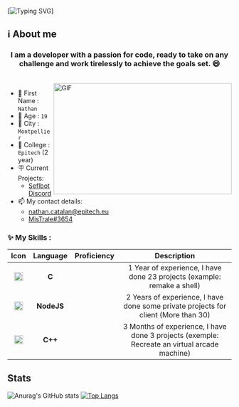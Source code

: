[![Typing SVG](https://readme-typing-svg.herokuapp.com?font=Fira+Code&size=25&duration=3000&pause=1000&color=BF00F7&width=435&lines=Hello+!+It's+Nathan+%F0%9F%98%8A;I'm+a+Back-End+Developer+%F0%9F%A7%91%E2%80%8D%F0%9F%92%BB;I+love+learning+new+things+%F0%9F%93%96)]


## ℹ️ About me

<h3 align="center"> I am a developer with a passion for code, ready to take on any challenge and work tirelessly to achieve the goals set. 😄
</h3>

<br>

<img align="right" margin-top="15px" width="400" height="250px" alt="GIF" src="https://cdn.dribbble.com/users/1059583/screenshots/4171367/coding-freak.gif" />

- 📇 First Name : `Nathan`
- 👨 Age : `19`
- 🌆 City : `Montpellier`
- 🏢 College : `Epitech` (2 year)
- 🪧 Current Projects:
  - [Seflbot Discord](https://github.com/CatalanNathan/Selfbot-Discord)
- 📫 My contact details:
  - [nathan.catalan@epitech.eu](https://www.google.com/intl/fr/gmail/about/)
  - [MisTrale#3654](https://discord.com/)

### ✨ My Skills :

|        Icon        |             Language             |         Proficiency         |               Description               |
|:------------------:|:--------------------------------:|:---------------------------:|:---------------------------------------:|
| <img src="https://upload.wikimedia.org/wikipedia/commons/thumb/1/18/C_Programming_Language.svg/1200px-C_Programming_Language.svg.png" width="20" vertical-align="middle"/> | **C** | <img src="https://uxwing.com/wp-content/themes/uxwing/download/arts-graphic-shapes/star-icon.png" width="15" vertical-align="middle"/> <img src="https://uxwing.com/wp-content/themes/uxwing/download/arts-graphic-shapes/star-icon.png" width="15" vertical-align="middle"/> <img src="https://uxwing.com/wp-content/themes/uxwing/download/arts-graphic-shapes/star-icon.png" width="15" vertical-align="middle"/> <img src="https://uxwing.com/wp-content/themes/uxwing/download/arts-graphic-shapes/star-icon.png" width="15" vertical-align="middle"/> <img src="https://uxwing.com/wp-content/themes/uxwing/download/arts-graphic-shapes/star-icon.png" width="15" vertical-align="middle"/> | 1 Year of experience, I have done 23 projects (example: remake a shell) |
| <img src="https://images.g2crowd.com/uploads/product/image/large_detail/large_detail_f0b606abb6d19089febc9faeeba5bc05/nodejs-development-services.png" width="20" vertical-align="middle"/> | **NodeJS** | <img src="https://uxwing.com/wp-content/themes/uxwing/download/arts-graphic-shapes/star-icon.png" width="15" vertical-align="middle"/> <img src="https://uxwing.com/wp-content/themes/uxwing/download/arts-graphic-shapes/star-icon.png" width="15" vertical-align="middle"/> <img src="https://uxwing.com/wp-content/themes/uxwing/download/arts-graphic-shapes/star-icon.png" width="15" vertical-align="middle"/> <img src="https://uxwing.com/wp-content/themes/uxwing/download/arts-graphic-shapes/star-icon.png" width="15" vertical-align="middle"/> <img src="https://uxwing.com/wp-content/themes/uxwing/download/arts-graphic-shapes/star-icon.png" width="15" vertical-align="middle"/> | 2 Years of experience, I have done some private projects for client (More than 30) |
| <img src="https://upload.wikimedia.org/wikipedia/commons/thumb/1/18/ISO_C%2B%2B_Logo.svg/1200px-ISO_C%2B%2B_Logo.svg.png" width="20" vertical-align="middle"/> | **C++** | <img src="https://uxwing.com/wp-content/themes/uxwing/download/arts-graphic-shapes/star-icon.png" width="15" vertical-align="middle"/> <img src="https://uxwing.com/wp-content/themes/uxwing/download/arts-graphic-shapes/star-icon.png" width="15" vertical-align="middle"/> <img src="https://uxwing.com/wp-content/themes/uxwing/download/arts-graphic-shapes/star-icon.png" width="15" vertical-align="middle"/> | 3 Months of experience, I have done 3 projects (exemple: Recreate an virtual arcade machine) |

## Stats
![Anurag's GitHub stats](https://github-readme-stats.vercel.app/api?username=CatalanNathan&count_private=true&show_icons=true) 
[![Top Langs](https://github-readme-stats.vercel.app/api/top-langs/?username=CatalanNathan&layout=compact)](https://github.com/anuraghazra/github-readme-stats)

